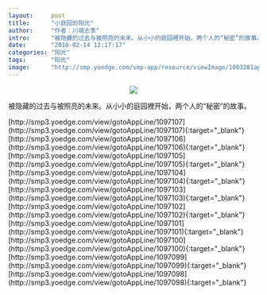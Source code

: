 ```yaml
---
layout:     post
title:      "小庭园的阳光"
author:     "作者：川端志季"
intro:      "被隐藏的过去与被照亮的未来。从小小的庭园裡开始，两个人的“秘密”的故事。"
date:       "2018-02-14 12:17:17"
categories: "阳光"
tags:       "阳光"
image:      "http://smp.yoedge.com/smp-app/resource/viewImage/1003281appline.png"
---
```

<div style="text-align: center">
<p><img src="http://smp.yoedge.com/smp-app/resource/viewImage/1003281appline.png"/></p>
</div>
<p class="post-meta">
<span>被隐藏的过去与被照亮的未来。从小小的庭园裡开始，两个人的“秘密”的故事。</span>
</p>
[http://smp3.yoedge.com/view/gotoAppLine/1097107](http://smp3.yoedge.com/view/gotoAppLine/1097107){:target="_blank"}
[http://smp3.yoedge.com/view/gotoAppLine/1097106](http://smp3.yoedge.com/view/gotoAppLine/1097106){:target="_blank"}
[http://smp3.yoedge.com/view/gotoAppLine/1097105](http://smp3.yoedge.com/view/gotoAppLine/1097105){:target="_blank"}
[http://smp3.yoedge.com/view/gotoAppLine/1097104](http://smp3.yoedge.com/view/gotoAppLine/1097104){:target="_blank"}
[http://smp3.yoedge.com/view/gotoAppLine/1097103](http://smp3.yoedge.com/view/gotoAppLine/1097103){:target="_blank"}
[http://smp3.yoedge.com/view/gotoAppLine/1097102](http://smp3.yoedge.com/view/gotoAppLine/1097102){:target="_blank"}
[http://smp3.yoedge.com/view/gotoAppLine/1097101](http://smp3.yoedge.com/view/gotoAppLine/1097101){:target="_blank"}
[http://smp3.yoedge.com/view/gotoAppLine/1097100](http://smp3.yoedge.com/view/gotoAppLine/1097100){:target="_blank"}
[http://smp3.yoedge.com/view/gotoAppLine/1097099](http://smp3.yoedge.com/view/gotoAppLine/1097099){:target="_blank"}
[http://smp3.yoedge.com/view/gotoAppLine/1097098](http://smp3.yoedge.com/view/gotoAppLine/1097098){:target="_blank"}



